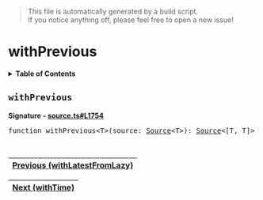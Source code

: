 > This file is automatically generated by a build script.<br>If you notice anything off, please feel free to open a new issue!

# withPrevious

<details><summary><b>Table of Contents</b></summary>

1. [<code>withPrevious</code>](#withPrevious)</details>

## <a name="withPrevious"></a><code>withPrevious</code>

<b>Signature - [source.ts#L1754](..\/..\/packages\/core\/src\/source.ts#L1754)</b>

<pre>function withPrevious&lt;T&gt;(source: <a href="../03-api-source/00-Source.md#Source-Interface">Source</a>&lt;T&gt;): <a href="../03-api-source/00-Source.md#Source-Interface">Source</a>&lt;[T, T]&gt;</pre><br>

| [Previous \(withLatestFromLazy\)](104-withLatestFromLazy.md#readme) |
| --- |

<div align="right">

| [Next \(withTime\)](106-withTime.md#readme) |
| --- |
</div>

